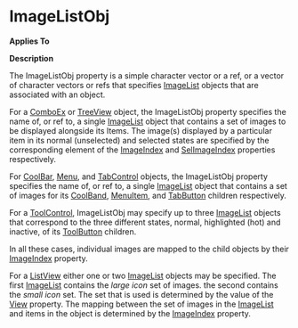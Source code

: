




<h1 class="heading"><span class="name">ImageListObj</span></h1>

**Applies To**


**Description**


The ImageListObj property is a simple character vector or a ref, or a vector of character vectors or refs that specifies [ImageList](./imagelist.md) objects that are associated with an object.



For a [ComboEx](./comboex.md) or [TreeView](./treeview.md) object, the ImageListObj property specifies the name of, or ref to, a single [ImageList](./imagelist.md) object that contains a set of images to be displayed alongside its Items. The image(s) displayed by a particular item in its normal (unselected) and selected states are specified by the corresponding element of the [ImageIndex](imageindex.md) and [SelImageIndex](selimageindex.md) properties respectively.


For [CoolBar](./coolbar.md), [Menu](./menu.md), and [TabControl](./tabcontrol.md) objects, the ImageListObj property specifies the name of, or ref to, a single [ImageList](./imagelist.md) object that contains a set of images for its [CoolBand](./coolband.md), [MenuItem](./menuitem.md), and [TabButton](./tabbutton.md) children respectively.


For a [ToolControl](./toolcontrol.md), ImageListObj may specify up to three [ImageList](./imagelist.md) objects that correspond to the three different states, normal, highlighted (hot) and inactive, of its [ToolButton](./toolbutton.md) children.


In all these cases, individual images are mapped to the child objects by their [ImageIndex](imageindex.md) property.


For a [ListView](./listview.md) either one or two [ImageList](./imagelist.md) objects may be specified. The first [ImageList](./imagelist.md) contains the *large icon* set of images. the second contains the *small icon* set. The set that is used is determined by the value of the [View](view.md) property. The mapping between the set of images in the [ImageList](./imagelist.md) and items in the object is determined by the [ImageIndex](imageindex.md) property.


